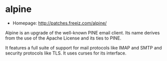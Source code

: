 # alpine

* Homepage: http://patches.freeiz.com/alpine/

Alpine is an upgrade of the well-known PINE email client.  Its name
 derives from the use of the Apache License and its ties to PINE.

 It features a full suite of support for mail protocols like IMAP and SMTP
 and security protocols like TLS.  It uses curses for its interface.
